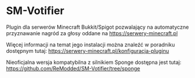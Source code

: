 # SM-Votifier

Plugin dla serwerów Minecraft Bukkit/Spigot pozwalający na automatyczne przyznawanie nagród za głosy oddane na https://serwery-minecraft.pl

Więcej informacji na temat jego instalacji można znaleźć w poradniku dostępnym tutaj:
https://serwery-minecraft.pl/konfiguracja-pluginu

Nieoficjalna wersja kompatybilna z silnikiem Sponge dostępna jest tutaj: https://github.com/ReModded/SM-Votifier/tree/sponge
